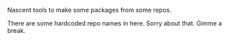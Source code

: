 Nascent tools to make some packages from some repos.

There are some hardcoded repo names in here. Sorry about that. Gimme a break.
